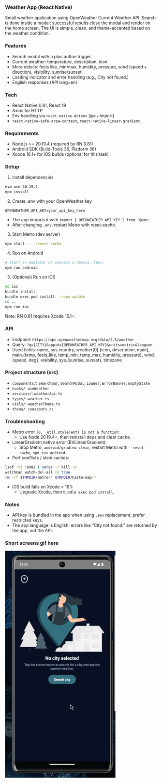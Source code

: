 ### Weather App (React Native)

Small weather application using OpenWeather Current Weather API. Search is done inside a modal; successful results close the modal and render on the home screen. The UI is simple, clean, and theme-accented based on the weather condition.

### Features

- Search modal with a plus button trigger
- Current weather: temperature, description, icon
- More details: feels like, min/max, humidity, pressure, wind (speed + direction), visibility, sunrise/sunset
- Loading indicator and error handling (e.g., City not found.)
- English responses (API lang=en)

### Tech

- React Native 0.81, React 19
- Axios for HTTP
- Env handling via `react-native-dotenv` (`@env` import)
- `react-native-safe-area-context`, `react-native-linear-gradient`

### Requirements

- Node.js >= 20.19.4 (required by RN 0.81)
- Android SDK (Build-Tools 36, Platform 36)
- Xcode 16.1+ for iOS builds (optional for this task)

### Setup

1. Install dependencies

```sh
nvm use 20.19.4
npm install
```

2. Create .env with your OpenWeather key

```env
OPENWEATHER_API_KEY=your_api_key_here
```

- The app imports it with `import { OPENWEATHER_API_KEY } from '@env'`.
- After changing `.env`, restart Metro with reset-cache.

3. Start Metro (dev server)

```sh
npm start -- --reset-cache
```

4. Run on Android

```sh
# Start an emulator or connect a device, then:
npm run android
```

5. (Optional) Run on iOS

```sh
cd ios
bundle install
bundle exec pod install --repo-update
cd ..
npm run ios
```

Note: RN 0.81 requires Xcode 16.1+.

### API

- Endpoint: `https://api.openweathermap.org/data/2.5/weather`
- Query: `?q={CITY}&appid={OPENWEATHER_API_KEY}&units=metric&lang=en`
- Used fields: name, sys.country, weather[0].{icon, description, main}, main.{temp, feels_like, temp_min, temp_max, humidity, pressure}, wind.{speed, deg}, visibility, sys.{sunrise, sunset}, timezone

### Project structure (src)

- `components/`: `SearchBar`, `SearchModal`, `Loader`, `ErrorBanner`, `EmptyState`
- `hooks/`: `useWeather`
- `services/`: `weatherApi.ts`
- `types/`: `weather.ts`
- `utils/`: `weatherTheme.ts`
- `theme/`: `constants.ts`

### Troubleshooting

- Metro error `(0, _util.styleText) is not a function`:
  - Use Node 20.19.4+, then reinstall deps and clear cache.
- LinearGradient native error (BVLinearGradient):
  - Stop Metro, `android/gradlew clean`, restart Metro with `--reset-cache`, `npm run android`.
- Port conflicts / stale caches:

```sh
lsof -ti :8081 | xargs -r kill -9
watchman watch-del-all || true
rm -rf $TMPDIR/metro-* $TMPDIR/haste-map-*
```

- iOS build fails on Xcode < 16.1:
  - Upgrade Xcode, then `bundle exec pod install`.

### Notes

- API key is bundled in the app when using `.env` replacement; prefer restricted keys.
- The app language is English; errors like “City not found.” are returned by the app, not the API.

### Short screens gif here

![](/screens.gif)
